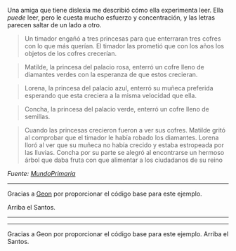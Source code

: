 Una amiga que tiene dislexia me describió cómo ella experimenta leer. Ella *puede* leer, pero le cuesta mucho esfuerzo y concentración, y las letras parecen saltar de un lado a otro.

> Un  timador engañó a tres princesas para que enterraran tres cofres con lo que más querían. El timador las prometió que con los años los objetos de los cofres crecerían.

>Matilde, la princesa del palacio rosa, enterró un cofre lleno de  diamantes verdes con la esperanza de que estos crecieran.

>Lorena, la princesa del palacio azul, enterró su muñeca preferida esperando que esta creciera a la misma velocidad que ella.

>Concha, la princesa del palacio verde, enterró un cofre lleno de semillas.

>Cuando las princesas crecieron fueron a ver sus cofres. Matilde gritó al comprobar que el timador le había robado los diamantes. Lorena lloró al ver que su muñeca no había crecido y estaba estropeada por las lluvias. Concha por su parte se alegró al encontrarse un hermoso árbol que daba fruta con que alimentar a los ciudadanos de su reino

*Fuente: [MundoPrimaria](https://www.mundoprimaria.com/lecturas-para-ninos-primaria/princesa-las-semillas)*

-----

Gracias a [Geon](https://github.com/geon/) por proporcionar el código base para este ejemplo.

Arriba el Santos.

-----


<script type="text/javascript" src="//cdnjs.cloudflare.com/ajax/libs/jquery/2.0.3/jquery.min.js"></script>
<script type="text/javascript">

"use strict";

$(function(){

	var getTextNodesIn = function(el) {
	    return $(el).find(":not(iframe,script)").addBack().contents().filter(function() {
	        return this.nodeType == 3;
	    });
	};

	// var textNodes = getTextNodesIn($("p, h1, h2, h3"));
	var textNodes = getTextNodesIn($("*"));



	function isLetter(char) {
		return /^[\d]$/.test(char);
	}


	var wordsInTextNodes = [];
	for (var i = 0; i < textNodes.length; i++) {
		var node = textNodes[i];

		var words = []

		var re = /\w+/g;
		var match;
		while ((match = re.exec(node.nodeValue)) != null) {

			var word = match[0];
			var position = match.index;

			words.push({
				length: word.length,
				position: position
			});
		}

		wordsInTextNodes[i] = words;
	};


	function messUpWords () {

		for (var i = 0; i < textNodes.length; i++) {

			var node = textNodes[i];

			for (var j = 0; j < wordsInTextNodes[i].length; j++) {

				// Only change a tenth of the words each round.
				if (Math.random() > 1/10) {

					continue;
				}

				var wordMeta = wordsInTextNodes[i][j];

				var word = node.nodeValue.slice(wordMeta.position, wordMeta.position + wordMeta.length);
				var before = node.nodeValue.slice(0, wordMeta.position);
				var after  = node.nodeValue.slice(wordMeta.position + wordMeta.length);

				node.nodeValue = before + messUpWord(word) + after;
			};
		};
	}

	function messUpWord (word) {

		if (word.length < 3) {

			return word;
		}

		return word[0] + messUpMessyPart(word.slice(1, -1)) + word[word.length - 1];
	}

	function messUpMessyPart (messyPart) {

		if (messyPart.length < 2) {

			return messyPart;
		}

		var a, b;
		while (!(a < b)) {

			a = getRandomInt(0, messyPart.length - 1);
			b = getRandomInt(0, messyPart.length - 1);
		}

		return messyPart.slice(0, a) + messyPart[b] + messyPart.slice(a+1, b) + messyPart[a] + messyPart.slice(b+1);
	}

	// From https://developer.mozilla.org/en-US/docs/Web/JavaScript/Reference/Global_Objects/Math/random
	function getRandomInt(min, max) {
		
		return Math.floor(Math.random() * (max - min + 1) + min);
	}


	setInterval(messUpWords, 50);
});


</script>

-------------------------

Gracias a Geon por proporcionar el código base para este ejemplo.
Arriba el Santos.
